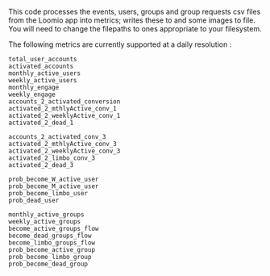 This code processes the events, users, groups and group requests csv files from the Loomio app into metrics; 
writes these to and some images to file. You will need to change the filepaths to ones appropriate to your filesystem. 


The following metrics are currently supported at a daily resolution :

	total_user_accounts				
	activated_accounts				
	monthly_active_users			
	weekly_active_users				
	monthly_engage				
	weekly_engage								
	accounts_2_activated_conversion 
	activated_2_mthlyActive_conv_1 	
	activated_2_weeklyActive_conv_1	
	activated_2_dead_1				

	accounts_2_activated_conv_3		
	activated_2_mthlyActive_conv_3 	
	activated_2_weeklyActive_conv_3
	activated_2_limbo_conv_3		
	activated_2_dead_3				

	prob_become_W_active_user   	
	prob_become_M_active_user		
	prob_become_limbo_user			
	prob_dead_user					

	monthly_active_groups			
	weekly_active_groups			
	become_active_groups_flow 		
	become_dead_groups_flow			
	become_limbo_groups_flow			
	prob_become_active_group		
	prob_become_limbo_group			
	prob_become_dead_group			
